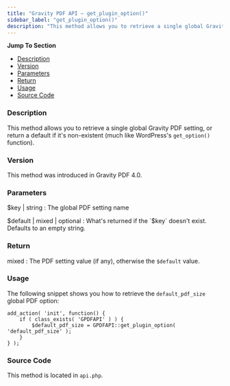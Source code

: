 ```yaml
---
title: "Gravity PDF API – get_plugin_option()"
sidebar_label: "get_plugin_option()"
description: "This method allows you to retrieve a single global Gravity PDF setting, or return a default if it's non-existent."
---
```


**Jump To Section**

* [Description](#description)
* [Version](#version)
* [Parameters](#parameters)
* [Return](#return)
* [Usage](#usage)
* [Source Code](#source-code)

### Description 

This method allows you to retrieve a single global Gravity PDF setting, or return a default if it's non-existent (much like WordPress's `get_option()` function). 

### Version 

This method was introduced in Gravity PDF 4.0.

### Parameters 

$key | string
:    The global PDF setting name

$default | mixed | optional
:    What's returned if the `$key` doesn't exist. Defaults to an empty string.

### Return 

mixed
:    The PDF setting value (if any), otherwise the `$default` value.

### Usage 

The following snippet shows you how to retrieve the `default_pdf_size` global PDF option:

```.language-php
add_action( 'init', function() {
	if ( class_exists( 'GPDFAPI' ) ) {
		$default_pdf_size = GPDFAPI::get_plugin_option( 'default_pdf_size' );
	}
} );
```

### Source Code 

This method is located in `api.php`.